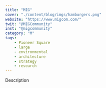 ```yaml
---
title: "MIG"
cover: "./content/blog/imgs/hamburgers.png"
website: "https://www.migcom.com/"
twit: "@MIGCommunity"
inst: "@migcommunity"
category: "M"
tags:
    - Pioneer Square
    - large
    - environmental
    - architecture
    - strategy
    - research
---
```


Description
